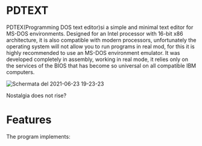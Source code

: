 # PDTEXT
PDTEX(Programming DOS text editor)si a simple and minimal text editor for MS-DOS environments.
Designed for an Intel processor with 16-bit x86 architecture, it is also compatible with modern processors, unfortunately the operating system will not allow you to run programs in real mod, for this it is highly recommended to use an MS-DOS environment emulator.
It was developed completely in assembly, working in real mode, it relies only on the services of the BIOS that has become so universal on all compatible IBM computers.

![Schermata del 2021-06-23 19-23-23](https://user-images.githubusercontent.com/74959879/123141274-82b45900-d458-11eb-8c5d-d077d50f3ed0.png)

Nostalgia does not rise?

# Features
The program implements:

